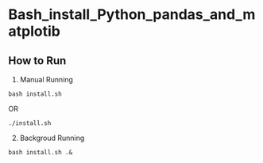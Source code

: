 # Bash_install_Python_pandas_and_matplotib

## How to Run

1. Manual Running
```
bash install.sh
```
OR
```
./install.sh
```
2. Backgroud Running

```
bash install.sh .&
```